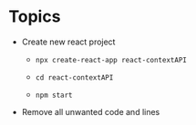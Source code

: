 # Topics

- Create new react project

  - `npx create-react-app react-contextAPI`

  - `cd react-contextAPI`

  - `npm start`

- Remove all unwanted code and lines